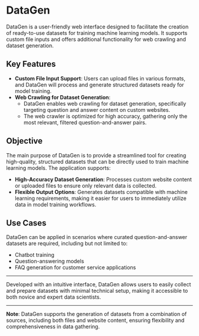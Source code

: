 # DataGen

DataGen is a user-friendly web interface designed to facilitate the creation of ready-to-use datasets for training machine learning models. It supports custom file inputs and offers additional functionality for web crawling and dataset generation. 

## Key Features

- **Custom File Input Support**: Users can upload files in various formats, and DataGen will process and generate structured datasets ready for model training.
- **Web Crawling for Dataset Generation**: 
   - DataGen enables web crawling for dataset generation, specifically targeting question and answer content on custom websites.
   - The web crawler is optimized for high accuracy, gathering only the most relevant, filtered question-and-answer pairs.

## Objective

The main purpose of DataGen is to provide a streamlined tool for creating high-quality, structured datasets that can be directly used to train machine learning models. The application supports:

- **High-Accuracy Dataset Generation**: Processes custom website content or uploaded files to ensure only relevant data is collected.
- **Flexible Output Options**: Generates datasets compatible with machine learning requirements, making it easier for users to immediately utilize data in model training workflows.

## Use Cases

DataGen can be applied in scenarios where curated question-and-answer datasets are required, including but not limited to:

- Chatbot training
- Question-answering models
- FAQ generation for customer service applications

---

Developed with an intuitive interface, DataGen allows users to easily collect and prepare datasets with minimal technical setup, making it accessible to both novice and expert data scientists.

---

**Note**: DataGen supports the generation of datasets from a combination of sources, including both files and website content, ensuring flexibility and comprehensiveness in data gathering.
